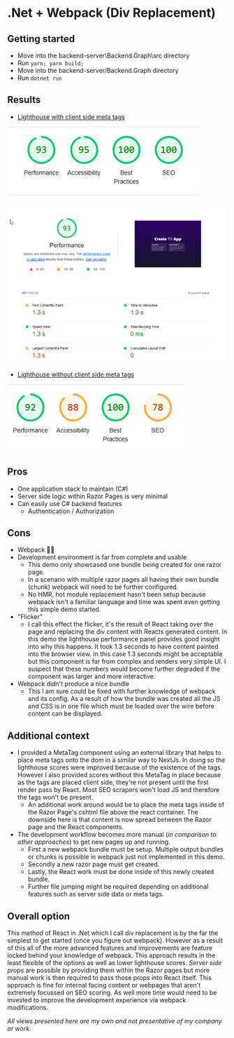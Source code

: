 # .Net + Webpack (Div Replacement)
## Getting started
- Move into the backend-server\Backend.Graph\src directory
- Run `yarn; yarn build;`
- Move into the backend-server/Backend.Graph directory
- Run `dotnet run`


## Results
- [Lighthouse with client side meta tags](./resources/lighthouse_metatags.json)

![Scores with client side meta tags](./resources/lighthouse_metatags.png)

![Performance with client side meta tags](./resources/lighthouse_metatags_performance.png)

- [Lighthouse without client side meta tags](./resources/lighthouse_nometatags.json)

![Scores without client side meta tags](./resources/lighthouse_nometatags.png)

## Pros
- One application stack to maintain (C#)
- Server side logic within Razor Pages is very minimal
- Can easily use C# backend features
    - Authentication / Authorization

## Cons
- Webpack 🤦‍♂️
- Development environment is far from complete and usable
    - This demo only showcased one bundle being created for one razor page.
    - In a scenario with multiple razor pages all having their own bundle (chunk) webpack will need to be further configured.
    - No HMR, hot module replacement hasn't been setup because webpack isn't a familiar language and time was spent even getting this simple demo started.
- "Flicker"
    - I call this effect the flicker, it's the result of React taking over the page and replacing the div content with Reacts generated content. In this demo the lighthouse performance panel provides good insight into why this happens. It took 1.3 seconds to have content painted into the browser view. In this case 1.3 seconds might be acceptable but this component is far from complex and renders very simple UI. I suspect that these numbers would become further degraded if the component was larger and more interactive.
- Webpack didn't produce a nice bundle
    - This I am sure could be fixed with further knowledge of webpack and its config. As a result of how the bundle was created all the JS and CSS is in one file which must be loaded over the wire before content can be displayed.

## Additional context
- I provided a MetaTag component using an external library that helps to place meta tags onto the dom in a similar way to NextJs. In doing so the lighthouse scores were improved because of the existence of the tags. However I also provided scores without this MetaTag in place because as the tags are placed client side, they're not present until the first render pass by React. Most SEO scrapers won't load JS and therefore the tags won't be present.
    - An additional work around would be to place the meta tags inside of the Razor Page's cshtml file above the react container. The downside here is that content is now spread between the Razor page and the React components.
- The development workflow becomes more manual (_in comparison to other approaches_) to get new pages up and running.
    - First a new webpack bundle must be setup. Multiple output bundles or chunks is possible in webpack just not implemented in this demo.
    - Secondly a new razor page must get created.
    - Lastly, the React work must be done inside of this newly created bundle.
    - Further file jumping might be required depending on additional features such as server side data or meta tags.

## Overall option
This method of React in .Net which I call div replacement is by the far the simplest to get started (once you figure out webpack). However as a result of this all of the more advanced features and improvements are feature locked behind your knowledge of webpack. This approach results in the least flexible of the options as well as lower lighthouse scores. *Server side props* are possible by providing them within the Razor pages but more manual work is then required to pass those props into React itself. This approach is fine for internal facing content or webpages that aren't extremely focussed on SEO scoring. As well more time would need to be invested to improve the development experience via webpack modifications.

_All views presented here are my own and not presentative of my company or work._